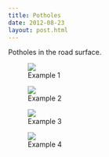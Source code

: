 ```yaml
---
title: Potholes
date: 2012-08-23
layout: post.html
---
```


Potholes in the road surface.
<div class="gallery">
    <figure >
        <a class="modal-btn"><img src="/ml-road-safety-labeling/assets/graphics/images/potholes_1.jpg"></a>
        <figcaption> Example 1</figcaption>
    </figure> 
    <figure >
        <a class="modal-btn"><img src="/ml-road-safety-labeling/assets/graphics/images/potholes_2.jpg"></a>
        <figcaption> Example 2</figcaption>
    </figure> 
    <figure >
        <a class="modal-btn"><img src="/ml-road-safety-labeling/assets/graphics/images/potholes_3.jpg"></a>
        <figcaption> Example 3</figcaption>
    </figure> 
    <figure >
        <a class="modal-btn"><img src="/ml-road-safety-labeling/assets/graphics/images/potholes_4.jpg"></a>
        <figcaption> Example 4</figcaption>
    </figure> 
</div>